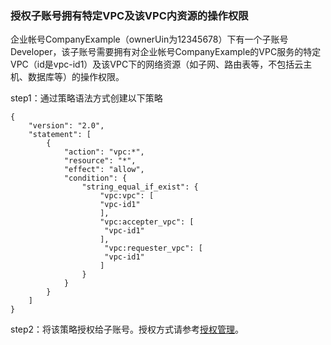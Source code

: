 ### 授权子账号拥有特定VPC及该VPC内资源的操作权限

企业帐号CompanyExample（ownerUin为12345678）下有一个子账号Developer，该子账号需要拥有对企业帐号CompanyExample的VPC服务的特定VPC（id是vpc-id1）及该VPC下的网络资源（如子网、路由表等，不包括云主机、数据库等）的操作权限。

step1：通过策略语法方式创建以下策略
```
{
    "version": "2.0",
    "statement": [
        {
            "action": "vpc:*",
            "resource": "*",
            "effect": "allow",
            "condition": {
                "string_equal_if_exist": {
                    "vpc:vpc": [
                    "vpc-id1"
                    ],
                    "vpc:accepter_vpc": [
                     "vpc-id1"
                    ],
                     "vpc:requester_vpc": [
                     "vpc-id1"
                    ]
                }
            }
        }
    ]
}
```
step2：将该策略授权给子账号。授权方式请参考[授权管理](http://tce.fsphere.cn/document/product/378/8961)。